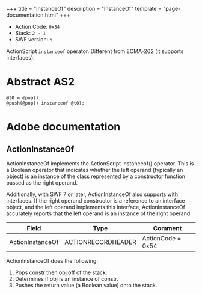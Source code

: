 +++
title = "InstanceOf"
description = "InstanceOf"
template = "page-documentation.html"
+++

- Action Code: `0x54`
- Stack: `2 → 1`
- SWF version: `6`

ActionScript `instanceof` operator. Different from ECMA-262 (it supports interfaces).

# Abstract AS2

```
@t0 = @pop();
@push(@pop() instanceof @t0);
```

# Adobe documentation

## ActionInstanceOf

ActionInstanceOf implements the ActionScript instanceof() operator. This is a Boolean operator that indicates
whether the left operand (typically an object) is an instance of the class represented by a constructor function
passed as the right operand.

Additionally, with SWF 7 or later, ActionInstanceOf also supports with interfaces. If the right operand
constructor is a reference to an interface object, and the left operand implements this interface,
ActionInstanceOf accurately reports that the left operand is an instance of the right operand.

| Field              | Type               | Comment           |
|--------------------|--------------------|-------------------|
| ActionInstanceOf   | ACTIONRECORDHEADER | ActionCode = 0x54 |

ActionInstanceOf does the following:
1. Pops constr then obj off of the stack.
2. Determines if obj is an instance of constr.
3. Pushes the return value (a Boolean value) onto the stack.
